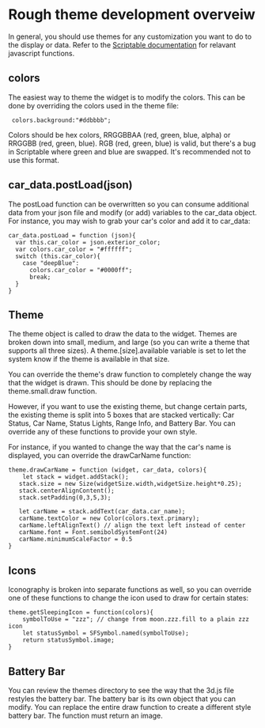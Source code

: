 # Rough theme development overveiw

In general, you should use themes for any customization you want to do to the display or data. Refer to the [Scriptable documentation](https://scriptable.app/) for relavant javascript functions.

## colors

The easiest way to theme the widget is to modify the colors. This can be done by overriding the colors used in the theme file:

     colors.background:"#ddbbbb";
   
Colors should be hex colors, RRGGBBAA (red, green, blue, alpha) or RRGGBB (red, green, blue). RGB (red, green, blue) is valid, but there's a bug in Scriptable where green and blue are swapped. It's recommended not to use this format.

## car_data.postLoad(json)

The postLoad function can be overwritten so you can consume additional data from your json file and modify (or add) variables to the car_data object. For instance, you may wish to grab your car's color and add it to car_data:

   
    car_data.postLoad = function (json){
      var this.car_color = json.exterior_color;
      var colors.car_color = "#ffffff";
      switch (this.car_color){
        case "deepBlue":
          colors.car_color = "#0000ff";
          break;
      }
    }

## Theme

The theme object is called to draw the data to the widget. Themes are broken down into small, medium, and large (so you can write a theme that supports all three sizes). A theme.[size].available variable is set to let the system know if the theme is available in that size.

You can override the theme's draw function to completely change the way that the widget is drawn. This should be done by replacing the theme.small.draw function.

However, if you want to use the existing theme, but change certain parts, the existing theme is split into 5 boxes that are stacked vertically: Car Status, Car Name, Status Lights, Range Info, and Battery Bar. You can override any of these functions to provide your own style.

For instance, if you wanted to change the way that the car's name is displayed, you can override the drawCarName function:

    theme.drawCarName = function (widget, car_data, colors){
        let stack = widget.addStack();
	   stack.size = new Size(widgetSize.width,widgetSize.height*0.25);
	   stack.centerAlignContent();
	   stack.setPadding(0,3,5,3);
		
	   let carName = stack.addText(car_data.car_name);
	   carName.textColor = new Color(colors.text.primary);
	   carName.leftAlignText() // align the text left instead of center
	   carName.font = Font.semiboldSystemFont(24)
	   carName.minimumScaleFactor = 0.5
    }

## Icons

Iconography is broken into separate functions as well, so you can override one of these functions to change the icon used to draw for certain states:

	theme.getSleepingIcon = function(colors){
		symbolToUse = "zzz"; // change from moon.zzz.fill to a plain zzz icon
		let statusSymbol = SFSymbol.named(symbolToUse);
		return statusSymbol.image;
	}

## Battery Bar

You can review the themes directory to see the way that the 3d.js file restyles the battery bar. The battery bar is its own object that you can modify. You can replace the entire draw function to create a different style battery bar. The function must return an image.
